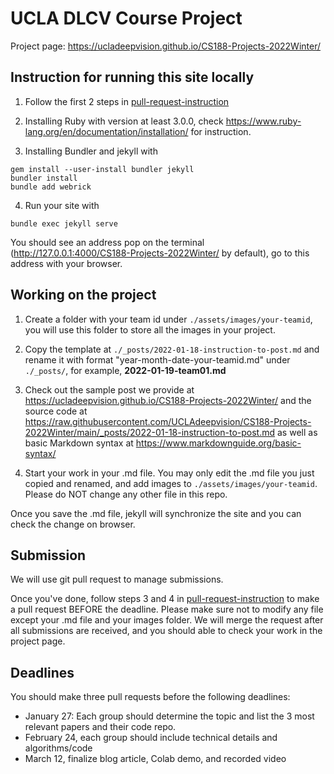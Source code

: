 # UCLA DLCV Course Project

Project page: https://ucladeepvision.github.io/CS188-Projects-2022Winter/

## Instruction for running this site locally

1. Follow the first 2 steps in [pull-request-instruction](pull-request-instruction.md)

2. Installing Ruby with version at least 3.0.0, check https://www.ruby-lang.org/en/documentation/installation/ for instruction.

3. Installing Bundler and jekyll with
```
gem install --user-install bundler jekyll
bundler install
bundle add webrick
```

4. Run your site with
```
bundle exec jekyll serve
```
You should see an address pop on the terminal (http://127.0.0.1:4000/CS188-Projects-2022Winter/ by default), go to this address with your browser.

## Working on the project

1. Create a folder with your team id under ```./assets/images/your-teamid```, you will use this folder to store all the images in your project.

2. Copy the template at ```./_posts/2022-01-18-instruction-to-post.md``` and rename it with format "year-month-date-your-teamid.md" under ```./_posts/```, for example, **2022-01-19-team01.md**

3. Check out the sample post we provide at https://ucladeepvision.github.io/CS188-Projects-2022Winter/ and the source code at https://raw.githubusercontent.com/UCLAdeepvision/CS188-Projects-2022Winter/main/_posts/2022-01-18-instruction-to-post.md as well as basic Markdown syntax at https://www.markdownguide.org/basic-syntax/

4. Start your work in your .md file. You may only edit the .md file you just copied and renamed, and add images to ```./assets/images/your-teamid```. Please do NOT change any other file in this repo.

Once you save the .md file, jekyll will synchronize the site and you can check the change on browser.

## Submission
We will use git pull request to manage submissions.

Once you've done, follow steps 3 and 4 in [pull-request-instruction](pull-request-instruction.md) to make a pull request BEFORE the deadline. Please make sure not to modify any file except your .md file and your images folder. We will merge the request after all submissions are received, and you should able to check your work in the project page.

## Deadlines
You should make three pull requests before the following deadlines:

*    January 27: Each group should determine the topic and list the 3 most relevant papers and their code repo.
*    February 24, each group should include technical details and algorithms/code
*    March 12, finalize blog article, Colab demo, and recorded video
